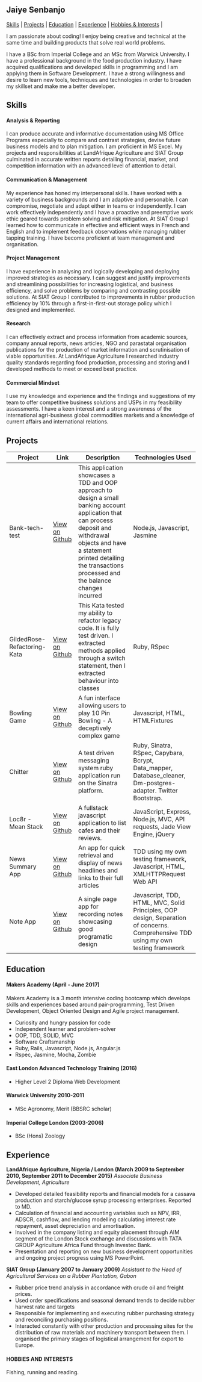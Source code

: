 ## Jaiye Senbanjo

[Skills](#skills) | [Projects](#projects) | [Education](#education) | [Experience](#experience) | [Hobbies & Interests](#hobbies) |

I am passionate about coding! I enjoy being creative and technical at the same time and building products that solve real world problems.

I have a BSc from Imperial College and an MSc from Warwick University. I have a professional background in the food production industry. I have acquired qualifications and developed skills in programming and I am applying them in Software Development. I have a strong willingness and desire to learn new tools, techniques and technologies in order to broaden my skillset and make me a better developer.

<a name="skills"></a>
## Skills

#### Analysis & Reporting
I can produce accurate and informative documentation using MS Office Programs especially to compare and contrast strategies, devise future business models and to plan mitigation. I am proficient in MS Excel. My projects and responsibilities at LandAfrique Agriculture and SIAT Group culminated in accurate written reports detailing financial, market, and competition information with an advanced level of attention to detail.

#### Communication & Management
My experience has honed my interpersonal skills. I have worked with a variety of business backgrounds and I am adaptive and personable. I can compromise, negotiate and adapt either in teams or independently. I can work effectively independently and I have a proactive and preemptive work ethic geared towards problem solving and risk mitigation. At SIAT Group I learned how to communicate in effective and efficient ways in French and English and to implement feedback observations while managing rubber tapping training. I have become proficient at team management and organisation.

#### Project Management
I have experience in analysing and logically developing and deploying improved strategies as necessary. I can suggest and justify improvements and streamlining possibilities for increasing logistical, and business efficiency, and solve problems by comparing and contrasting possible solutions. At SIAT Group I contributed to improvements in rubber production efficiency by 10% through a first-in-first-out storage policy which I designed and implemented.

#### Research
I can effectively extract and process information from academic sources, company annual reports, news articles, NGO and parastatal organisation publications for the production of market information and scrutinisation of viable opportunities. At LandAfrique Agriculture I researched industry quality standards regarding food production, processing and storing and I developed methods to meet or exceed best practice.

#### Commercial Mindset
I use my knowledge and experience and the findings and suggestions of my team to offer competitive business solutions and USPs in my feasibility assessments. I have a keen interest and a strong awareness of the international agri-business global commodities markets and a knowledge of current affairs and international relations.

<a name="projects"></a>
## Projects

|Project | Link | Description | Technologies Used |
|--------|--------|--------|--------|
| Bank-tech-test | [View on Github](https://github.com/JayWebDevCom/bank-tech-test)| This application showcases a TDD and OOP approach to design a small banking account application that can process deposit and withdrawal objects and have a statement printed detailing the transactions processed and the balance changes incurred | Node.js, Javascript, Jasmine |
| GildedRose-Refactoring-Kata | [View on Github](https://github.com/JayWebDevCom/GildedRose-Refactoring-Kata) | This Kata tested my ability to refactor legacy code. It is fully test driven. I extracted methods applied through a switch statement, then I extracted behaviour into classes | Ruby, RSpec |
| Bowling Game | [View on Github](https://github.com/JayWebDevCom/bowling-challenge) | A fun interface allowing users to play 10 Pin Bowling - A deceptively complex game | Javascript, HTML, HTMLFixtures  |
| Chitter  | [View on Github](https://github.com/JayWebDevCom/chitter-challenge) |  A test driven messaging system ruby application run on the Sinatra platform. |  Ruby, Sinatra, RSpec, Capybara, Bcrypt, Data_mapper, Database_cleaner, Dm-postgres-adapter. Twitter Bootstrap. |      |
| Loc8r - Mean Stack | [View on Github](https://github.com/JayWebDevCom/mean-stack) | A fullstack javascript application to list cafes and their reviews. | JavaScript, Express, Node.js, MVC, API requests, Jade View Engine, jQuery |
| News Summary App | [View on Github](https://github.com/JayWebDevCom/news-summary-app) | An app for quick retrieval and display of news headlines and links to their full articles | TDD using my own testing framework, Javascript, HTML, XMLHTTPRequest Web API |
| Note App | [View on Github](https://github.com/JayWebDevCom/note-app) | A single page app for recording notes showcasing good programatic design | Javascript, TDD, HTML, MVC, Solid Principles, OOP design, Separation of concerns. Comprehensive TDD using my own testing framework |


<a name="education"></a>
## Education

#### Makers Academy (April - June 2017)
Makers Academy is a 3 month intensive coding bootcamp which develops skills and experiences based around pair-programming, Test Driven Development, Object Oriented Design and Agile project management.
- Curiosity and hungry passion for code
- Independent learner and problem-solver
- OOP, TDD, SOLID, MVC
- Software Craftsmanship
- Ruby, Rails, Javascript, Node.js, Angular.js
- Rspec, Jasmine, Mocha, Zombie

#### East London Advanced Technology Training (2016)
- Higher Level 2 Diploma Web Development

#### Warwick University 2010-2011
- MSc Agronomy, Merit (BBSRC scholar)

#### Imperial College London (2003-2006)
- BSc (Hons) Zoology

<a name="experience"></a>
## Experience

**LandAfrique Agriculture, Nigeria / London (March 2009 to September 2010,
September 2011 to December 2015)**
*Associate Business Development, Agriculture*
- Developed detailed feasibility reports and financial models for a cassava production and starch/glucose syrup processing enterprises. Reported to MD.
- Calculation of financial and accounting variables such as NPV, IRR, ADSCR, cashflow, and lending modelling calculating interest rate repayment, asset depreciation and amortisation.
- Involved in the company listing and equity placement through AIM segment of the London Stock exchange and discussions with TATA GROUP Agriculture Africa Fund through Investec Bank.
- Presentation and reporting on new business development opportunities and ongoing project progress using MS PowerPoint.

**SIAT Group (January 2007 to January 2009)**
*Assistant to the Head of Agricultural Services on a Rubber Plantation, Gabon*
- Rubber price trend analysis in accordance with crude oil and freight prices.
- Used order specifications and seasonal demand trends to decide rubber harvest rate and targets
- Responsible for implementing and executing rubber purchasing strategy and reconciling purchasing positions.
- Interacted constantly with other production and processing sites for the distribution of raw materials and machinery transport between them. I organised the primary stages of logistical arrangement for export to Europe.

<a name="hobbies"></a>
#### HOBBIES AND INTERESTS
Fishing, running and reading.

